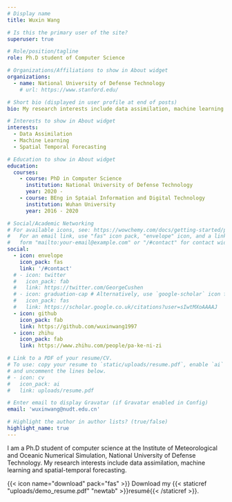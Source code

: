 ```yaml
---
# Display name
title: Wuxin Wang

# Is this the primary user of the site?
superuser: true

# Role/position/tagline
role: Ph.D student of Computer Science

# Organizations/Affiliations to show in About widget
organizations:
  - name: National University of Defense Technology
    # url: https://www.stanford.edu/

# Short bio (displayed in user profile at end of posts)
bio: My research interests include data assimilation, machine learning and spatial-temporal forecasting.

# Interests to show in About widget
interests:
  - Data Assimilation
  - Machine Learning
  - Spatial Temporal Forecasting

# Education to show in About widget
education:
  courses:
    - course: PhD in Computer Science
      institution: National University of Defense Technology
      year: 2020 -
    - course: BEng in Sptaial Information and Digital Technology
      institution: Wuhan University
      year: 2016 - 2020

# Social/Academic Networking
# For available icons, see: https://wowchemy.com/docs/getting-started/page-builder/#icons
#   For an email link, use "fas" icon pack, "envelope" icon, and a link in the
#   form "mailto:your-email@example.com" or "/#contact" for contact widget.
social:
  - icon: envelope
    icon_pack: fas
    link: '/#contact'
  # - icon: twitter
  #   icon_pack: fab
  #   link: https://twitter.com/GeorgeCushen
  # - icon: graduation-cap # Alternatively, use `google-scholar` icon from `ai` icon pack
  #   icon_pack: fas
  #   link: https://scholar.google.co.uk/citations?user=sIwtMXoAAAAJ
  - icon: github
    icon_pack: fab
    link: https://github.com/wuxinwang1997
  - icon: zhihu
    icon_pack: fab
    link: https://www.zhihu.com/people/pa-ke-ni-zi

# Link to a PDF of your resume/CV.
# To use: copy your resume to `static/uploads/resume.pdf`, enable `ai` icons in `params.toml`,
# and uncomment the lines below.
# - icon: cv
#   icon_pack: ai
#   link: uploads/resume.pdf

# Enter email to display Gravatar (if Gravatar enabled in Config)
email: 'wuxinwang@nudt.edu.cn'

# Highlight the author in author lists? (true/false)
highlight_name: true
---
```


I am a Ph.D student of computer science at the Institute of Meteorological and Oceanic Numerical Simulation, National University of Defense Technology. My research interests include data assimilation, machine learning and spatial-temporal forecasting. 

{{< icon name="download" pack="fas" >}} Download my {{< staticref "uploads/demo_resume.pdf" "newtab" >}}resumé{{< /staticref >}}.
